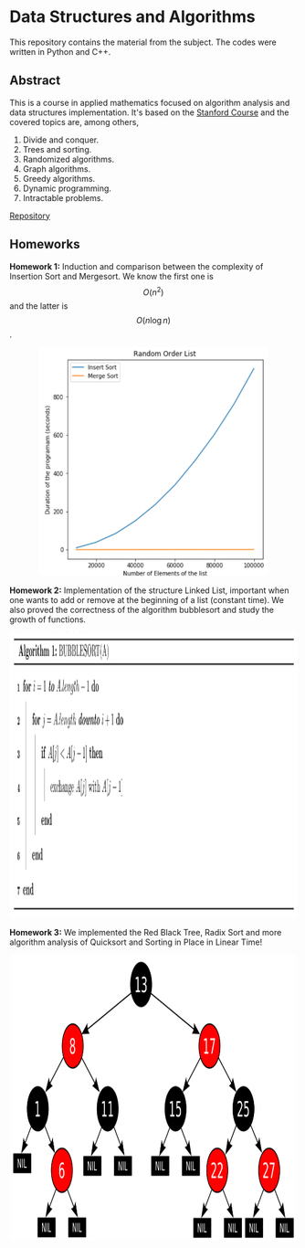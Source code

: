 # Data Structures and Algorithms

This repository contains the material from the subject. The codes were written in Python and C++. 

Abstract
--- 

This is a course in applied mathematics focused on algorithm analysis and data
structures implementation. It's based on the [Stanford
Course](http://web.stanford.edu/class/archive/cs/cs161/cs161.1178/) and the
covered topics are, among others, 

1. Divide and conquer.
2. Trees and sorting. 
3. Randomized algorithms.
4. Graph algorithms. 
5. Greedy algorithms.
6. Dynamic programming. 
7. Intractable problems. 

[Repository](https://https://github.com/lucasmoschen/data-structures-and-algorithms)

Homeworks
---

**Homework 1:** Induction and comparison between the complexity of Insertion Sort
and Mergesort. We know the first one is $$O(n^2)$$ and the latter is $$O(n\log
n)$$.

<center>
<img src="images/graphics-data-structures.png" width="400"
height="400"> 
</center>

<p>

</p>

**Homework 2:** Implementation of the structure Linked List, important when
one wants to add or remove at the beginning of a list (constant time). We also
proved the correctness of the algorithm bubblesort and study the growth of
functions. 

<center>
<img src="images/bubblesort.png" width="700" height="500"> 
</center>

<p>

</p>

**Homework 3:**  We implemented the Red Black Tree, Radix Sort and more
algorithm analysis of Quicksort and Sorting in Place in Linear Time!

<center>
<img src="images/red-black-tree.svg" width="500" height="500"> 
</center>
